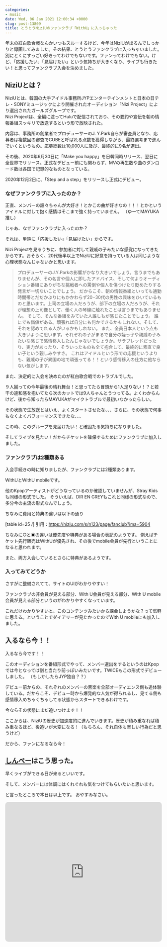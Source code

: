 ```yaml
---
categories:
- music
date: Wed, 06 Jan 2021 12:00:34 +0000
slug: post-13809
title: とうとうNiziUのファンクラブ「WithU」に入っちゃった
---
```


年末の紅白歌合戦なんかいつもスルーするけど、今年はNiziUが出るんでしっかりと録画してみました。その結果、とうとうファンクラブに入っちゃいました。別にとくにすっごい好きってわけでもないです。ファンってわけでもない。けど、「応援したい」「見届けたい」という気持ちが大きくなり、ライブも行きたい！と思ってファンクラブ入会を決めました。

<h2>NiziUとは？</h2>
NiziUとは、韓国の大手アイドル事務所JYPエンターテインメントと日本の日テレ・SONYミュージックにより開催されたオーディション「Nizi Project」により選出されたガールズグループです。

<div class="redbox">Nizi Projectは、全編に渡ってHuluで配信されており、その要約や宣伝を朝の情報番組スッキリで放送するという形で放映された。

内容は、事務所の創業者でプロデューサーのJ. Y.Park自らが審査員となり、応募者は複数回の審査でCUBEと呼ばれる点数を獲得しながら、最終選考まで進んでいくというもの。応募総数は10,000人に及び、最終的に9名が選出。

その後、2020年6月30日に「Make you happy」を日韓同時リリース、翌日に全世界でリリース。正式なデビュー前にも関わらず、MVの再生数や曲のダンロード数は各国で記録的なものとなっている。

2020年12月2日に、「Step and a step」をリリースし正式にデビュー。</div>


<h3>なぜファンクラブに入ったのか？</h3>
正直、メンバーの誰々ちゃんが大好き！とかこの曲が好きなの！！！とかというアイドルに対して抱く感情はそこまで強く持っていません。
（ゆーてMAYUKA推し）

じゃあ、なぜファンクラブに入ったのか？

それは、単純に<span class="rmarker">「応援したい」「見届けたい」</span>からです。

Nizi Projectを見るうちに、参加者に対して親戚の子みたいな感覚になってきたからです。おそらく、20代後半以上でNiziUに好意を持っている人は同じような心理状態なんじゃないかと思います。


<blockquote>プロデューサーのJ.Y.Parkの影響がかなり大きいでしょう。言うまでもありませんが、その名言や個人に即したアドバイス、そして何よりオーディション番組にありがちな挑戦者への罵倒や個人を傷つけたり貶めたりする発言が一切ないことでしょう。
だからこそ、朝の情報番組といっても通勤時間帯とだだかぶりにもかかわらず20−30代の男性の興味をひいているものと思います。上司の立場の人だろうが、部下の立場の人だろうが、それが理想の上司像として、働く人の琴線に触れたことは言うまでもありません。
そして、そんな番組をみていた人誰しもが感じたことでしょう。
誰にでも価値がある。頑張れば自分にも何かできるかもしれない。そして、それを認めてれる人がいるかもしれない。
また、全員日本人という点も大きいように思います。それぞれの子がまるで自分の姪っ子や親戚の子みたいな感じで感情移入したんじゃないでしょうか。サラブレッドだったり、実力があったり、そういったものも全て抱合して、最終的に素直で良い子という親しみやすさ。
これはアイドルという形での応援というよりも、親戚の子が異国の地で頑張ってる！！という感情移入の仕方に他ならない気がします。</blockquote>

また、<span class="rmarker">決定的に入会を決めたのが紅白歌合戦でのトラブルでした。</span>

９人揃っての今年最後の晴れ舞台！と思ってたら冒頭から1人足りない！？と若干の違和感を抱いてたら次のカットでは9人ちゃんとうつってる。よくわからんけど、後から知ったらMAYUKAがマイクトラブルで最初いなかったらしい。

その状態で生放送とはいえ、よくスタートさせたな、、、さらに、その状態で何事もなくよくパフォーマンスできたな、、、

この時、このグループを見届けたい！と確固たる気持ちになりました。

そしてライブを見たい！だからチケットを確保するためにファンクラブに加入しました。

<h3>ファンクラブは2種類ある</h3>
入会手続きの時に知りましたが、ファンクラブには2種類あります。

WithUとWithU mobileです。

他のKpopアーティストがどうなっているのか確認していませんが、Stray Kidsも同様の形式でした。
そういえば、DIR EN GREYもこれと同様の形式なので、多分今の主流の形式なんでしょう。

ちなみに費用と特典の違いは以下の通り

[table id=25 /]
引用：<a href="https://niziu.com/s/n123/page/fanclub?ima=5904" title="https://niziu.com/s/n123/page/fanclub?ima=5904">https://niziu.com/s/n123/page/fanclub?ima=5904</a>

ちなみに○と◉の違いは優先度や特典がある場合の表記のようです。
例えばチケット先行販売はWithUが優先され、その後でmobile会員が先行ということになると思われます。

また、<span class="hutoaka">両方入会しているとさらに特典がある</span>ようです。

<h3>入ってみてどうか</h3>
さすがに<span class="huto">整備されてて、サイトのUIがわかりやすい！</span>

<span class="huto">ファンクラブの非会員が見える部分、With U会員が見える部分、WIth U mobile会員が見える部分というのがわかりやすくなっています。</span>

これだけわかりやすいと、このコンテンツみたいから課金しようかな？って気軽に思える。ということでダイアリーが見たかったのでWith U mobileにも加入しました。

<h2>入るなら今！！</h2>
<span class="huto">入るなら今です！！</span>

このオーディションを番組形式でやって、メンバー選出をするというのはKpopでは今となっては割と当たり前っぽいみたいです。TWICEもこの形式でデビューしました。
（もしかしたらJYP独自？？）

デビュー前からの、それぞれのメンバーの苦楽を全部オーディエンス側も追体験している。だからこそ、デビュー時から爆発的な人気が得られるし、見てる側も感情移入めちゃくちゃしてる状態からスタートできるわけです。

<span class="hutoaka">今ならその状態にまだ追いつけます！！</span>

ここからは、NiziUの歴史が加速度的に進んでいきます。歴史が積み重なれば積み重なるほど、後追いが大変になる！（もちろん、それ自体も楽しい行為だと思うけど）

だから、ファンになるなら今！

<h2><a href="https://twitter.com/s_s_p_y">しんぺー</a>はこう思った。</h2>
早くライブができる日が来るといいです。

そして、メンバーには体調にはくれぐれも気をつけてもらいたいと思います。

と言ったところで本日は以上です。
おやすみなさい。

<iframe src="https://embed.music.apple.com/jp/album/step-and-a-step-single/1540481857?app=music&amp;itsct=music_box&amp;itscg=30200&amp;at=11ld5P&amp;ct=albums_step_and_a_step___single&amp;ls=1" height="450px" frameborder="0" sandbox="allow-forms allow-popups allow-same-origin allow-scripts allow-top-navigation-by-user-activation" allow="autoplay *; encrypted-media *;" style="width: 100%; max-width: 660px; overflow: hidden; border-radius: 10px; background: transparent;"></iframe>